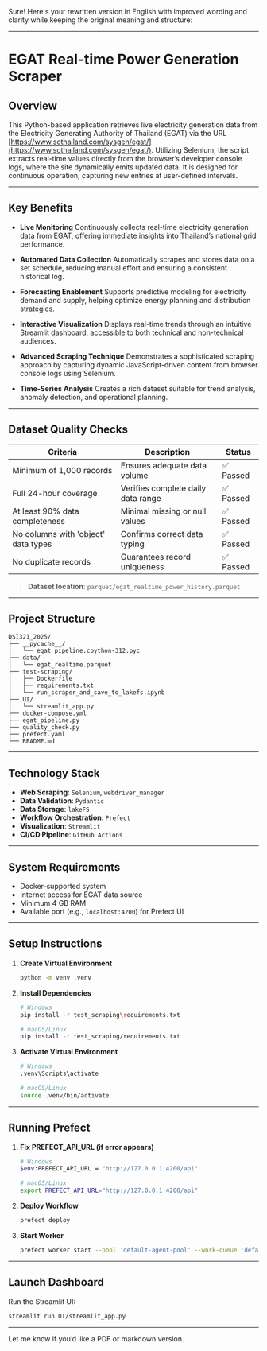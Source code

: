 Sure! Here's your rewritten version in English with improved wording and clarity while keeping the original meaning and structure:

---

# **EGAT Real-time Power Generation Scraper**

## **Overview**

This Python-based application retrieves live electricity generation data from the Electricity Generating Authority of Thailand (EGAT) via the URL [https://www.sothailand.com/sysgen/egat/](https://www.sothailand.com/sysgen/egat/). Utilizing Selenium, the script extracts real-time values directly from the browser’s developer console logs, where the site dynamically emits updated data. It is designed for continuous operation, capturing new entries at user-defined intervals.

---

## **Key Benefits**

* **Live Monitoring**
  Continuously collects real-time electricity generation data from EGAT, offering immediate insights into Thailand’s national grid performance.

* **Automated Data Collection**
  Automatically scrapes and stores data on a set schedule, reducing manual effort and ensuring a consistent historical log.

* **Forecasting Enablement**
  Supports predictive modeling for electricity demand and supply, helping optimize energy planning and distribution strategies.

* **Interactive Visualization**
  Displays real-time trends through an intuitive Streamlit dashboard, accessible to both technical and non-technical audiences.

* **Advanced Scraping Technique**
  Demonstrates a sophisticated scraping approach by capturing dynamic JavaScript-driven content from browser console logs using Selenium.

* **Time-Series Analysis**
  Creates a rich dataset suitable for trend analysis, anomaly detection, and operational planning.

---

## **Dataset Quality Checks**

| Criteria                            | Description                        | Status   |
| ----------------------------------- | ---------------------------------- | -------- |
| Minimum of 1,000 records            | Ensures adequate data volume       | ✅ Passed |
| Full 24-hour coverage               | Verifies complete daily data range | ✅ Passed |
| At least 90% data completeness      | Minimal missing or null values     | ✅ Passed |
| No columns with 'object' data types | Confirms correct data typing       | ✅ Passed |
| No duplicate records                | Guarantees record uniqueness       | ✅ Passed |

> **Dataset location**: `parquet/egat_realtime_power_history.parquet`

---

## **Project Structure**

```
DSI321_2025/
├── __pycache__/
│   └── egat_pipeline.cpython-312.pyc
├── data/
│   └── egat_realtime.parquet
├── test-scraping/
│   ├── Dockerfile
│   ├── requirements.txt
│   └── run_scraper_and_save_to_lakefs.ipynb
├── UI/
│   └── streamlit_app.py
├── docker-compose.yml
├── egat_pipeline.py
├── quality_check.py
├── prefect.yaml
└── README.md
```

---

## **Technology Stack**

* **Web Scraping**: `Selenium`, `webdriver_manager`
* **Data Validation**: `Pydantic`
* **Data Storage**: `lakeFS`
* **Workflow Orchestration**: `Prefect`
* **Visualization**: `Streamlit`
* **CI/CD Pipeline**: `GitHub Actions`

---

## **System Requirements**

* Docker-supported system
* Internet access for EGAT data source
* Minimum 4 GB RAM
* Available port (e.g., `localhost:4200`) for Prefect UI

---

## **Setup Instructions**

1. **Create Virtual Environment**

   ```bash
   python -m venv .venv
   ```

2. **Install Dependencies**

   ```bash
   # Windows
   pip install -r test_scraping\requirements.txt

   # macOS/Linux
   pip install -r test_scraping/requirements.txt
   ```

3. **Activate Virtual Environment**

   ```bash
   # Windows
   .venv\Scripts\activate

   # macOS/Linux
   source .venv/bin/activate
   ```

---

## **Running Prefect**

1. **Fix PREFECT\_API\_URL (if error appears)**

   ```bash
   # Windows
   $env:PREFECT_API_URL = "http://127.0.0.1:4200/api"

   # macOS/Linux
   export PREFECT_API_URL="http://127.0.0.1:4200/api"
   ```

2. **Deploy Workflow**

   ```bash
   prefect deploy
   ```

3. **Start Worker**

   ```bash
   prefect worker start --pool 'default-agent-pool' --work-queue 'default'
   ```

---

## **Launch Dashboard**

Run the Streamlit UI:

```bash
streamlit run UI/streamlit_app.py
```

---

Let me know if you’d like a PDF or markdown version.
